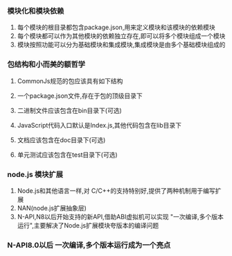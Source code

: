 ### 模块化和模块依赖

1. 每个模块的根目录都包含package.json,用来定义模块和该模块的依赖模块
2. 每个模块都可以作为其他模块的依赖独立存在,即可以将多个模块组成一个模块
3. 模块按照功能可以分为基础模块和集成模块,集成模块是由多个基础模块组成的


### 包结构和小而美的额哲学
1.  CommonJs规范的包应该具有如下结构

1. 一个package.json文件,存在于包的顶级目录下
2. 二进制文件应该包含在bin目录下(可选)
3. JavaScript代码入口默认是Index.js,其他代码包含在lib目录下
4. 文档应该包含在doc目录下(可选)
5. 单元测试应该包含在test目录下(可选)


### node.js 模块扩展
1. Node.js和其他语言一样,对 C/C++的支持特别好,提供了两种机制用于编写扩展 
2. NAN(node.js扩展抽象层)
3. N-API,N8以后开始支持的新API,借助ABI虚拟机可以实现 "一次编译,多个版本运行",主要解决了Node.js扩展模块夸版本的编译问题

### N-API8.0以后 一次编译,多个版本运行成为一个亮点

